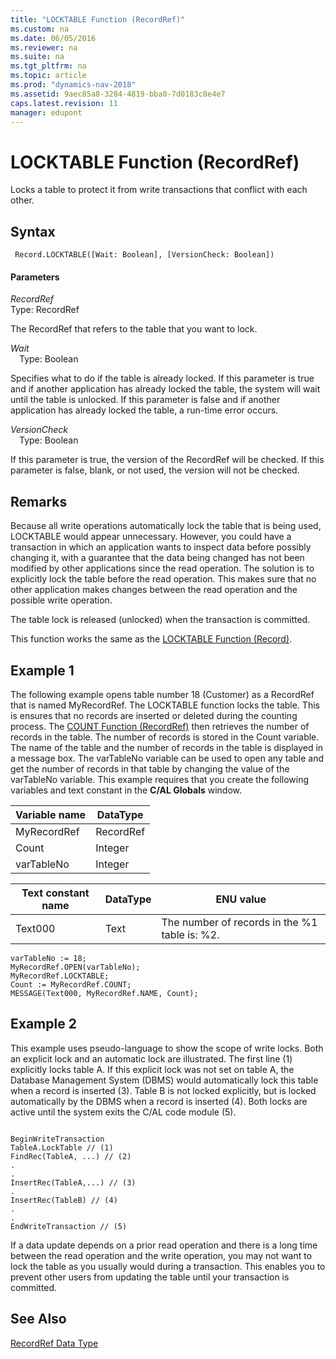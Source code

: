 ```yaml
---
title: "LOCKTABLE Function (RecordRef)"
ms.custom: na
ms.date: 06/05/2016
ms.reviewer: na
ms.suite: na
ms.tgt_pltfrm: na
ms.topic: article
ms.prod: "dynamics-nav-2018"
ms.assetid: 9aec85a8-3284-4819-bba0-7d0183c8e4e7
caps.latest.revision: 11
manager: edupont
---
```

# LOCKTABLE Function (RecordRef)
Locks a table to protect it from write transactions that conflict with each other.  
  
## Syntax  
  
```  
 Record.LOCKTABLE([Wait: Boolean], [VersionCheck: Boolean])
```  
  
#### Parameters  
 *RecordRef*  
 Type: RecordRef  
  
 The RecordRef that refers to the table that you want to lock.  

*Wait*  
&emsp;Type: Boolean  

Specifies what to do if the table is already locked. If this parameter is true and if another application has already locked the table, the system will wait until the table is unlocked. If this parameter is false and if another application has already locked the table, a run-time error occurs.  

*VersionCheck*  
&emsp;Type: Boolean

If this parameter is true, the version of the RecordRef will be checked. If this parameter is false, blank, or not used, the version will not be checked. 

  
## Remarks  
 Because all write operations automatically lock the table that is being used, LOCKTABLE would appear unnecessary. However, you could have a transaction in which an application wants to inspect data before possibly changing it, with a guarantee that the data being changed has not been modified by other applications since the read operation. The solution is to explicitly lock the table before the read operation. This makes sure that no other application makes changes between the read operation and the possible write operation.  

The table lock is released (unlocked) when the transaction is committed.
  
 This function works the same as the [LOCKTABLE Function \(Record\)](LOCKTABLE-Function--Record-.md).  
  
## Example 1  
 The following example opens table number 18 \(Customer\) as a RecordRef that is named MyRecordRef. The LOCKTABLE function locks the table. This is ensures that no records are inserted or deleted during the counting process. The [COUNT Function \(RecordRef\)](COUNT-Function--RecordRef-.md) then retrieves the number of records in the table. The number of records is stored in the Count variable. The name of the table and the number of records in the table is displayed in a message box. The varTableNo variable can be used to open any table and get the number of records in that table by changing the value of the varTableNo variable. This example requires that you create the following variables and text constant in the **C/AL Globals** window.  
  
|Variable name|DataType|  
|-------------------|--------------|  
|MyRecordRef|RecordRef|  
|Count|Integer|  
|varTableNo|Integer|  
  
|Text constant name|DataType|ENU value|  
|------------------------|--------------|---------------|  
|Text000|Text|The number of records in the %1 table is: %2.|  
  
```  
varTableNo := 18;  
MyRecordRef.OPEN(varTableNo);  
MyRecordRef.LOCKTABLE;  
Count := MyRecordRef.COUNT;  
MESSAGE(Text000, MyRecordRef.NAME, Count);  
```  
  
## Example 2 
 This example uses pseudo-language to show the scope of write locks. Both an explicit lock and an automatic lock are illustrated. The first line \(1\) explicitly locks table A. If this explicit lock was not set on table A, the Database Management System \(DBMS\) would automatically lock this table when a record is inserted \(3\). Table B is not locked explicitly, but is locked automatically by the DBMS when a record is inserted \(4\). Both locks are active until the system exits the C/AL code module \(5\).  
  
```  
  
BeginWriteTransaction   
TableA.LockTable // (1)  
FindRec(TableA, ...) // (2)  
.  
.  
InsertRec(TableA,...) // (3)  
.  
InsertRec(TableB) // (4)  
.  
.  
EndWriteTransaction // (5)  
```  
  
 If a data update depends on a prior read operation and there is a long time between the read operation and the write operation, you may not want to lock the table as you usually would during a transaction. This enables you to prevent other users from updating the table until your transaction is committed.  
  
## See Also  
 [RecordRef Data Type](RecordRef-Data-Type.md)